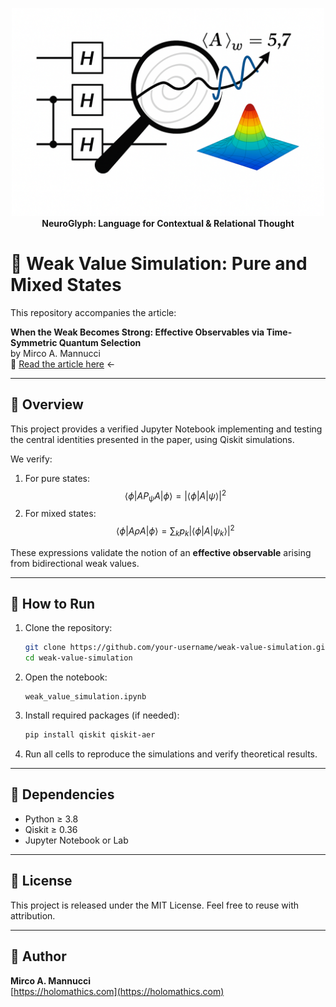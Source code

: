 <p align="center">
  <img src="weak-value.png" alt="weakvalue-Logo" width="500"/>
  <br/>
  <strong>NeuroGlyph: Language for Contextual & Relational Thought</strong>
</p>



# 🔬 Weak Value Simulation: Pure and Mixed States

This repository accompanies the article:

**When the Weak Becomes Strong: Effective Observables via Time-Symmetric Quantum Selection**  
by Mirco A. Mannucci  
📄 [Read the article here](https://www.academia.edu/136857825/When_the_Weak_Becomes_Strong_Effective_Observables_via_Time_Symmetric_Quantum_Selection?%E2%80%9D=) ← 

---

## 📓 Overview

This project provides a verified Jupyter Notebook implementing and testing the central identities presented in the paper, using Qiskit simulations.

We verify:
1. For pure states:  
   $$ \langle \phi | A P_\psi A | \phi \rangle = | \langle \phi | A | \psi \rangle |^2 $$
2. For mixed states:  
   $$ \langle \phi | A \rho A | \phi \rangle = \sum_k p_k | \langle \phi | A | \psi_k \rangle |^2 $$

These expressions validate the notion of an **effective observable** arising from bidirectional weak values.

---

## 🚀 How to Run

1. Clone the repository:
   ```bash
   git clone https://github.com/your-username/weak-value-simulation.git
   cd weak-value-simulation
   ```

2. Open the notebook:
   ```
   weak_value_simulation.ipynb
   ```

3. Install required packages (if needed):
   ```bash
   pip install qiskit qiskit-aer
   ```

4. Run all cells to reproduce the simulations and verify theoretical results.

---

## 🧠 Dependencies
- Python ≥ 3.8
- Qiskit ≥ 0.36
- Jupyter Notebook or Lab

---

## 📜 License

This project is released under the MIT License. Feel free to reuse with attribution.

---

## 🧠 Author

**Mirco A. Mannucci**  
[https://holomathics.com](https://holomathics.com)
